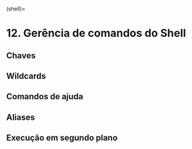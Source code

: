(shell)=

# 12. Gerência de comandos do Shell

## Chaves

## Wildcards

## Comandos de ajuda

## Aliases

## Execução em segundo plano
